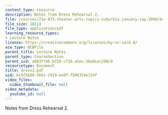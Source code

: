 ```yaml
---
content_type: resource
description: Notes from Dress Rehearsal 2.
file: /courses/21m-873-theater-arts-topics-suburbia-january-iap-2008/bc9f5b803b61c919ee07f506324e12df_dress2.pdf
file_size: 10213
file_type: application/pdf
learning_resource_types:
- Lecture Notes
license: https://creativecommons.org/licenses/by-nc-sa/4.0/
ocw_type: OCWFile
parent_title: Lecture Notes
parent_type: CourseSection
parent_uid: ad83f745-b739-cf10-a1ec-36adcec298c9
resourcetype: Document
title: dress2.pdf
uid: bc9f5b80-3b61-c919-ee07-f506324e12df
video_files:
  video_thumbnail_file: null
video_metadata:
  youtube_id: null
---
```

Notes from Dress Rehearsal 2.